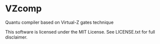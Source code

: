# VZcomp
Quantu compiler based on Virtual-Z gates technique

This software is licensed under the MIT License. See LICENSE.txt for full disclaimer.
